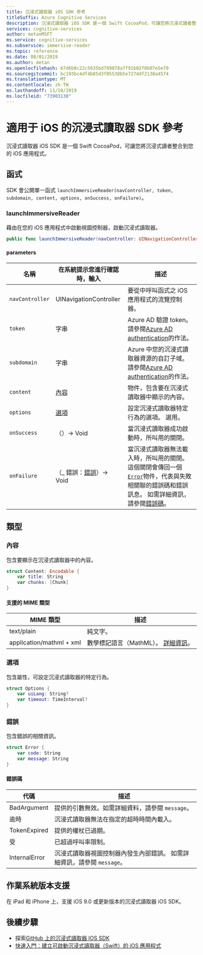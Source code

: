 ```yaml
---
title: 沉浸式讀取器 iOS SDK 參考
titleSuffix: Azure Cognitive Services
description: 沉浸式讀取器 iOS SDK 是一個 Swift CocoaPod，可讓您將沉浸式讀者整合到您的 iOS 應用程式。
services: cognitive-services
author: metanMSFT
ms.service: cognitive-services
ms.subservice: immersive-reader
ms.topic: reference
ms.date: 08/01/2019
ms.author: metan
ms.openlocfilehash: 67d6b8c22c5635bd789078a7f91b02f8b07e5e70
ms.sourcegitcommit: bc193bc4df4b85d3f05538b5e7274df2138a4574
ms.translationtype: MT
ms.contentlocale: zh-TW
ms.lasthandoff: 11/10/2019
ms.locfileid: "73903130"
---
```

# <a name="immersive-reader-sdk-reference-for-ios"></a>適用于 iOS 的沉浸式讀取器 SDK 參考

沉浸式讀取器 iOS SDK 是一個 Swift CocoaPod，可讓您將沉浸式讀者整合到您的 iOS 應用程式。

## <a name="functions"></a>函式

SDK 會公開單一函式 `launchImmersiveReader(navController, token, subdomain, content, options, onSuccess, onFailure)`。

### <a name="launchimmersivereader"></a>launchImmersiveReader

藉由在您的 iOS 應用程式中啟動視圖控制器，啟動沉浸式讀取器。

```swift
public func launchImmersiveReader(navController: UINavigationController, token: String, subdomain: String, content: Content, options: Options?, onSuccess: @escaping () -> Void, onFailure: @escaping (_ error: Error) -> Void)
```

#### <a name="parameters"></a>parameters

| 名稱 | 在系統提示您進行確認時，輸入 | 描述 |
| ---- | ---- |------------ |
| `navController` | UINavigationController | 要從中呼叫函式之 iOS 應用程式的流覽控制器。 |
| `token` | 字串 | Azure AD 驗證 token。 請參閱[Azure AD authentication](./azure-active-directory-authentication.md)的作法。 |
| `subdomain` | 字串 | Azure 中您的沉浸式讀取器資源的自訂子域。 請參閱[Azure AD authentication](./azure-active-directory-authentication.md)的作法。 |
| `content` | [內容](#content) | 物件，包含要在沉浸式讀取器中顯示的內容。 |
| `options` | [選項](#options) | 設定沉浸式讀取器特定行為的選項。 選用。 |
| `onSuccess` | （）-> Void | 當沉浸式讀取器成功啟動時，所叫用的關閉。 |
| `onFailure` | （_ 錯誤：[錯誤](#error)）-> Void | 當沉浸式讀取器無法載入時，所叫用的關閉。 這個關閉會傳回一個[`Error`](#error)物件，代表與失敗相關聯的錯誤碼和錯誤訊息。 如需詳細資訊，請參閱[錯誤碼](#error-codes)。 |

## <a name="types"></a>類型

### <a name="content"></a>內容

包含要顯示在沉浸式讀取器中的內容。

```swift
struct Content: Encodable {
    var title: String
    var chunks: [Chunk]
}
```

#### <a name="supported-mime-types"></a>支援的 MIME 類型

| MIME 類型 | 描述 |
| --------- | ----------- |
| text/plain | 純文字。 |
| application/mathml + xml | 數學標記語言（MathML）。 [詳細資訊](https://developer.mozilla.org/en-US/docs/Web/MathML)。

### <a name="options"></a>選項

包含屬性，可設定沉浸式讀取器的特定行為。

```swift
struct Options {
    var uiLang: String?
    var timeout: TimeInterval?
}
```

### <a name="error"></a>錯誤

包含錯誤的相關資訊。

```swift
struct Error {
    var code: String
    var message: String
}
```

#### <a name="error-codes"></a>錯誤碼

| 代碼 | 描述 |
| ---- | ----------- |
| BadArgument | 提供的引數無效。如需詳細資料，請參閱 `message`。 |
| 逾時 | 沉浸式讀取器無法在指定的超時時間內載入。 |
| TokenExpired | 提供的權杖已過期。 |
| 受 | 已超過呼叫率限制。 |
| InternalError | 沉浸式讀取器視圖控制器內發生內部錯誤。 如需詳細資訊，請參閱 `message`。|

## <a name="os-version-support"></a>作業系統版本支援

在 iPad 和 iPhone 上，支援 iOS 9.0 或更新版本的沉浸式讀取器 iOS SDK。

## <a name="next-steps"></a>後續步驟

* 探索[GitHub 上的沉浸式讀取器 IOS SDK](https://github.com/microsoft/immersive-reader-sdk/tree/master/iOS)
* [快速入門：建立可啟動沉浸式讀取器（Swift）的 iOS 應用程式](./ios-quickstart.md)